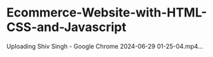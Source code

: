 # Ecommerce-Website-with-HTML-CSS-and-Javascript
Uploading Shiv Singh - Google Chrome 2024-06-29 01-25-04.mp4…
